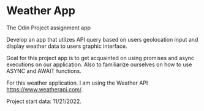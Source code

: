 # Weather App

The Odin Project assignment app

Develop an app that utilzes API query based on users geolocation input
and display weather data to users graphic interface.

Goal for this project app is to get acquainted on using promises and async executions
on our application. Also to familiarize ourselves on how to use ASYNC and AWAIT functions.

For this weather application.
I am using the Weather API https://www.weatherapi.com/.

Project start data: 11/21/2022.
